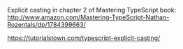 Explicit casting in chapter 2 of Mastering TypeScript book:
http://www.amazon.com/Mastering-TypeScript-Nathan-Rozentals/dp/1784399663/

https://tutorialstown.com/typescript-explicit-casting/

